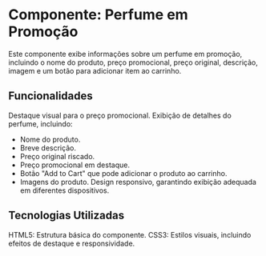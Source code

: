 # Componente: Perfume em Promoção
Este componente exibe informações sobre um perfume em promoção, 
incluindo o nome do produto, preço promocional, preço original, 
descrição, imagem e um botão para adicionar item ao carrinho.

## Funcionalidades
Destaque visual para o preço promocional.
Exibição de detalhes do perfume, incluindo:
- Nome do produto.
- Breve descrição.
- Preço original riscado.
- Preço promocional em destaque.
- Botão "Add to Cart" que pode adicionar o produto ao carrinho.
- Imagens do produto.
Design responsivo, garantindo exibição adequada em diferentes dispositivos.

## Tecnologias Utilizadas

HTML5: Estrutura básica do componente.
CSS3: Estilos visuais, incluindo efeitos de destaque e responsividade.